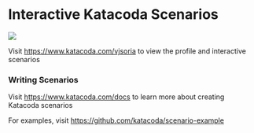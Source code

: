 # Interactive Katacoda Scenarios

[![](http://shields.katacoda.com/katacoda/vjsoria/count.svg)](https://www.katacoda.com/vjsoria "Get your profile on Katacoda.com")

Visit https://www.katacoda.com/vjsoria to view the profile and interactive scenarios

### Writing Scenarios
Visit https://www.katacoda.com/docs to learn more about creating Katacoda scenarios

For examples, visit https://github.com/katacoda/scenario-example
